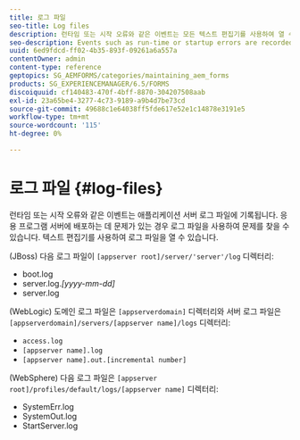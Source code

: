 ```yaml
---
title: 로그 파일
seo-title: Log files
description: 런타임 또는 시작 오류와 같은 이벤트는 모든 텍스트 편집기를 사용하여 열 수 있는 애플리케이션 서버 로그 파일에 기록됩니다.
seo-description: Events such as run-time or startup errors are recorded to the application server log files, which can be  opened using any text editor.
uuid: 6ed9fdcd-ff02-4b35-893f-09261a6a557a
contentOwner: admin
content-type: reference
geptopics: SG_AEMFORMS/categories/maintaining_aem_forms
products: SG_EXPERIENCEMANAGER/6.5/FORMS
discoiquuid: cf140483-470f-4bff-8870-304207508aab
exl-id: 23a65be4-3277-4c73-9189-a9b4d7be73cd
source-git-commit: 49688c1e64038ff5fde617e52e1c14878e3191e5
workflow-type: tm+mt
source-wordcount: '115'
ht-degree: 0%

---
```


# 로그 파일 {#log-files}

런타임 또는 시작 오류와 같은 이벤트는 애플리케이션 서버 로그 파일에 기록됩니다. 응용 프로그램 서버에 배포하는 데 문제가 있는 경우 로그 파일을 사용하여 문제를 찾을 수 있습니다. 텍스트 편집기를 사용하여 로그 파일을 열 수 있습니다.

(JBoss) 다음 로그 파일이 `[appserver root]/server/'server'/log` 디렉터리:

* boot.log
* server.log.*[yyyy-mm-dd]*
* server.log

(WebLogic) 도메인 로그 파일은 `[appserverdomain]` 디렉터리와 서버 로그 파일은 `[appserverdomain]/servers/[appserver name]/logs` 디렉터리:

* `access.log`
* `[appserver name].log`
* `[appserver name].out.[incremental number]`

(WebSphere) 다음 로그 파일은 `[appserver root]/profiles/default/logs/[appserver name]` 디렉터리:

* SystemErr.log
* SystemOut.log
* StartServer.log
